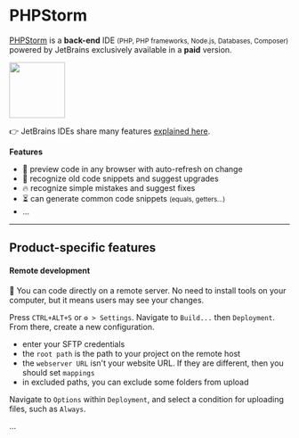 # PHPStorm

<div class="row row-cols-md-2"><div>

[PHPStorm](https://www.jetbrains.com/phpstorm/) is a **back-end** IDE <small>(PHP, PHP frameworks, Node.js, Databases, Composer)</small> powered by JetBrains exclusively available in a **paid** version.

<p class="text-center">
<img src="/courses/tools-and-frameworks/editors/jetbrains/phpstorm/_images/logo.png" width="100"/>
</p>

👉 JetBrains IDEs share many features [explained here](../_general/index.md).
</div><div>

**Features**

* 🌱 preview code in any browser with auto-refresh on change
* 🚀 recognize old code snippets and suggest upgrades
* 🔥 recognize simple mistakes and suggest fixes
* ⏳ can generate common code snippets <small>(equals, getters...)</small>
* ...
</div></div>

<hr class="sep-both">

## Product-specific features

<div class="row row-cols-md-2"><div>

#### Remote development

🌱 You can code directly on a remote server. No need to install tools on your computer, but it means users may see your changes.

Press `CTRL+ALT+S` or `⚙️ > Settings`. Navigate to `Build...` then `Deployment`. From there, create a new configuration.

* enter your SFTP credentials
* the `root path` is the path to your project on the remote host
* the `webserver URL` isn't your website URL. If they are different, then you should set `mappings`
* in excluded paths, you can exclude some folders from upload

Navigate to `Options` within `Deployment`, and select a condition for uploading files, such as `Always`.
</div><div>

...
</div></div>